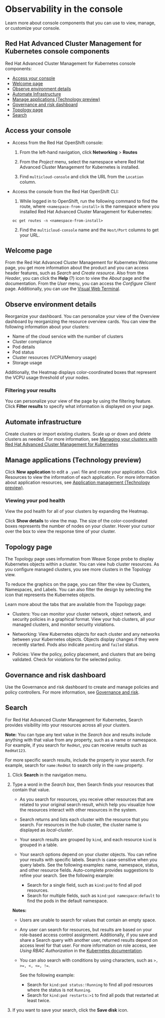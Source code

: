 # Observability in the console 

Learn more about console components that you can use to view, manage, or customize your console. 

## Red Hat Advanced Cluster Management for Kubernetes console components

Red Hat Advanced Cluster Management for Kubernetes console components:

- [Access your console](#access-your-console)
- [Welcome page](#welcome-page) 
- [Observe environment details](#observe-environment-details)
- [Automate Infrastructure](#automate-infrastructure)
- [Manage applications (Technology preview)](#manage-applications-technology-preview)
- [Governance and risk dashboard](#governance-and-risk-dashboard)
- [Topology page](#topology-page)
- [Search](#search) 

## Access your console

- Access from the Red Hat OpenShift console:

  1. From the left-hand navigation, click **Networking** > **Routes**

  2. From the _Project_ menu, select the namespace where Red Hat Advanced Cluster Management for Kubernetes is installed.

  3. Find `multicloud-console` and click the URL from the `Location` column.

- Access the console from the Red Hat OpenShift CLI:

  1. While logged in to OpenShift, run the following command to find the route, where `<namespace-from-install>` is the namespace where you installed Red Hat Advanced Cluster Management for Kubernetes:

  ```
  oc get routes -n <namespace-from-install>
  ```
  2. Find the `multicloud-console` name and the `Host/Port` columns to get your URL.

## Welcome page

From the Red Hat Advanced Cluster Management for Kubernetes Welcome page, you get more information about the product and you can access header features, such as _Search_ and _Create resource_. Also from the _Header_, you can click the **Help** (?) icon to view the _About_ page and the documentation. From the _User_ menu, you can access the _Configure Client_ page. Additionally, you can use the [Visual Web Terminal](vwt_search.md). 

## Observe environment details

Reorganize your dashboard. You can personalize your view of the Overview dashboard by reorganizing the resource overview cards. You can view the following information about your clusters:  

* Name of the cloud service with the number of clusters
* Cluster compliance
* Pod details
* Pod status
* Cluster resources (VCPU/Memory usage)
* Storage usage

Additionally, the Heatmap displays color-coordinated boxes that represent the VCPU usage threshold of your nodes. 

### Filtering your results

You can personalize your view of the page by using the filtering feature. Click **Filter results** to specify what information is displayed on your page.

## Automate infrastructure

Create clusters or import existing clusters. Scale up or down and delete clusters as needed. For more information, see [Managing your clusters with Red Hat Advanced Cluster Management for Kubernetes](../manage_cluster/intro.md)

## Manage applications (Technology preview)

Click **New application** to edit a `.yaml` file and create your application. Click Resources to view the information of each application. For more information about application resources, see [Application management (Technology preview)](../manage_applications/app_management_overview.md).

### Viewing your pod health 

View the pod health for all of your clusters by expanding the Heatmap.

Click **Show details** to view the map. The size of the color-coordinated boxes represents the number of nodes on your cluster. Hover your cursor over the box to view the response time of your cluster. 

## Topology page 

The Topology page uses information from Weave Scope probe to display Kubernetes objects within a cluster. You can view hub cluster resources. As you configure managed clusters, you see more clusters in the Topology view. 

To reduce the graphics on the page, you can filter the view by Clusters, Namespaces, and Labels. You can also filter the design by selecting the icon that represents the Kubernetes objects.

Learn more about the tabs that are available from the Topology page:

  - Clusters: You can monitor your cluster network, object network, and security policies in a graphical format. View your hub clusters, all your managed clusters, and monitor security violations.

  - Networking: View Kubernetes objects for each cluster and any networks between your Kubernetes objects. Objects display changes if they were recently started. Pods also indicate `pending` and `failed` status.

  - Policies: View the policy, policy placement, and clusters that are being validated. Check for violations for the selected policy.

## Governance and risk dashboard

Use the Governance and risk dashboard to create and manage policies and policy controllers. For more information, see [Governance and risk](../security/compliance_intro.md).

## Search 

For Red Hat Advanced Cluster Management for Kubernetes, Search provides visibility into your resources across all your clusters.

**Note:** You can type any text value in the _Search box_ and results include anything with that value from any property, such as a name or namespace. For example, if you search for `RedHat`, you can receive results such as `RedHat123`. 

For more specific search results, include the property in your search. For example, search for `name:RedHat` to search only in the `name` property.

1. Click **Search** in the navigation menu. 
2. Type a word in the _Search box_, then Search finds your resources that contain that value.
   
    - As you search for resources, you receive other resources that are related to your original search result, which help you visualize how the resources interact with other resources in the system. 
  
    - Search returns and lists each cluster with the resource that you search. For resources in the _hub_ cluster, the cluster name is displayed as _local-cluster_.
   
    - Your search results are grouped by `kind`, and each resource `kind` is grouped in a table. 

    - Your search options depend on your cluster objects. You can refine your results with specific labels. Search is case-sensitive when you query labels. See the following examples: name, namespace, status, and other resource fields. Auto-complete provides suggestions to refine your search. See the following example:

      - Search for a single field, such as `kind:pod` to find all pod resources.
      - Search for multiple fields, such as `kind:pod namespace:default` to find the pods in the default namespace. 
  
    **Notes:** 
  
    - Users are unable to search for values that contain an empty space. 

    - Any user can search for resources, but results are based on your role-based access control assignment. Additionally, if you save and share a Search query with another user, returned results depend on access level for that user. For more information on role access, see _Using RBAC Authorization_ in the [Kubernetes documentation](https://kubernetes.io/docs/reference/access-authn-authz/rbac/).

    - You can also search with conditions by using characters, such as `>, >=, <, <=, !=`.

      See the following example:

      - Search for `kind:pod status:!Running` to find all pod resources where the status is not `Running`.
      - Search for `kind:pod restarts:>1` to find all pods that restarted at least twice.

3. If you want to save your search, click the **Save disk** icon.  

